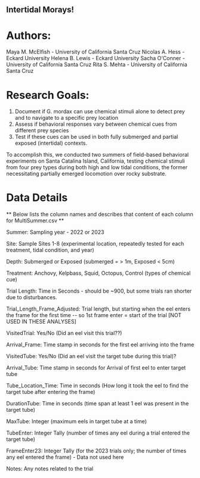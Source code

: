 ## Intertidal Morays! 

# Authors: 
Maya M. McElfish - University of California Santa Cruz
Nicolas A. Hess - Eckard University 
Helena B. Lewis - Eckard University 
Sacha O'Conner - University of California Santa Cruz
Rita S. Mehta - University of California Santa Cruz

# Research Goals:
1) Document if G. mordax can use chemical stimuli alone to detect prey and to navigate to a specific prey location
2) Assess if behavioral responses vary between chemical cues from different prey species
3) Test if these cues can be used in both fully submerged and partial exposed (intertidal) contexts. 

To accomplish this, we conducted two summers of field-based behavioral experiments on Santa Catalina Island, California, testing chemical stimuli from four prey types during both high and low tidal conditions, the former necessitating partially emerged locomotion over rocky substrate. 

# Data Details
** Below lists the column names and describes that content of each column for MultiSummer.csv ** 

Summer:  Sampling year -  2022 or 2023

Site: Sample Sites 1-8 (experimental location, repeatedly tested for each treatment, tidal condition, and year)

Depth: Submerged or Exposed (submerged = > 1m, Exposed < 5cm)

Treatment:  Anchovy, Kelpbass, Squid, Octopus, Control (types of chemical cue)

Trial Length: Time in Seconds - should be ~900, but some trials ran shorter due to disturbances. 

Trial_Length_Frame_Adjusted: Trial length, but starting when the eel enters the frame for the first time -- so 1st frame enter = start of the trial [NOT USED IN THESE ANALYSES]

VisitedTrial: Yes/No (Did an eel visit this trial??)

Arrival_Frame: Time stamp in seconds for the first eel arriving into the frame

VisitedTube: Yes/No (Did an eel visit the target tube during this trial)?

Arrival_Tube: Time stamp in seconds for Arrival of first eel to enter target tube

Tube_Location_Time: Time in seconds (How long it took the eel to find the target tube after entering the frame)

DurationTube: Time in seconds (time span at least 1 eel was present in the target tube)

MaxTube: Integer (maximum eels in target tube at a time)

TubeEnter: Integer Tally (number of times any eel during a trial entered the target tube) 

FrameEnter23: Integer Tally (for the 2023 trials only; the number of times any eel entered the frame) - Data not used here 

Notes: Any notes related to the trial
